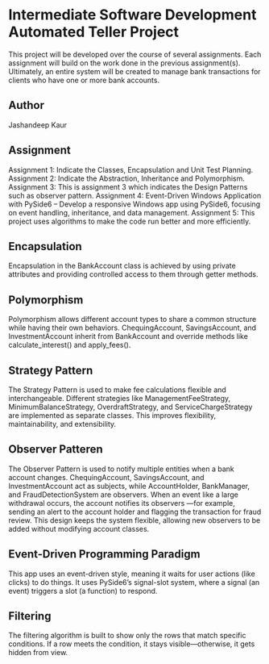 # Intermediate Software Development Automated Teller Project
This project will be developed over the course of several assignments.
 Each assignment will build on the work done in the previous assignment(s).
 Ultimately, an entire system will be created to manage bank transactions
  for clients who have one or more bank accounts.

## Author
Jashandeep Kaur

## Assignment
Assignment 1: Indicate the Classes, Encapsulation and Unit Test Planning.
Assignment 2: Indicate the Abstraction, Inheritance and Polymorphism.
Assignment 3: This is assignment 3 which indicates the Design Patterns
such as observer pattern.
Assignment 4: Event-Driven Windows Application with PySide6 – 
Develop a responsive Windows app using PySide6, focusing on event handling,
inheritance, and data management.
Assignment 5: This project uses algorithms to make the code run better
and more efficiently.


## Encapsulation
Encapsulation in the BankAccount class is achieved by using private attributes
and providing controlled access to them through getter methods.

## Polymorphism
Polymorphism allows different account types to share a common structure 
while having their own behaviors. ChequingAccount, SavingsAccount,
and InvestmentAccount inherit from BankAccount and override methods like 
calculate_interest() and apply_fees(). 

## Strategy Pattern
The Strategy Pattern is used to make fee calculations flexible
and interchangeable. Different strategies like ManagementFeeStrategy,
MinimumBalanceStrategy, OverdraftStrategy, and ServiceChargeStrategy are
implemented as separate classes. This improves flexibility,
 maintainability, and extensibility.

## Observer Patteren
The Observer Pattern is used to notify multiple entities when a bank account
changes. ChequingAccount, SavingsAccount, and InvestmentAccount act as subjects, 
while AccountHolder, BankManager, and FraudDetectionSystem are observers.
When an event like a large withdrawal occurs, the account notifies its observers
—for example, sending an alert to the account holder and flagging
the transaction for fraud review. This design keeps the system flexible,
allowing new observers to be added without modifying account classes.

## Event-Driven Programming Paradigm
This app uses an event-driven style, meaning it waits for user actions
 (like clicks) to do things.
It uses PySide6’s signal-slot system, where a signal (an event) triggers
 a slot (a function) to respond.

## Filtering
The filtering algorithm is built to show only the rows that
match specific conditions. If a row meets the condition,
it stays visible—otherwise, it gets hidden from view.